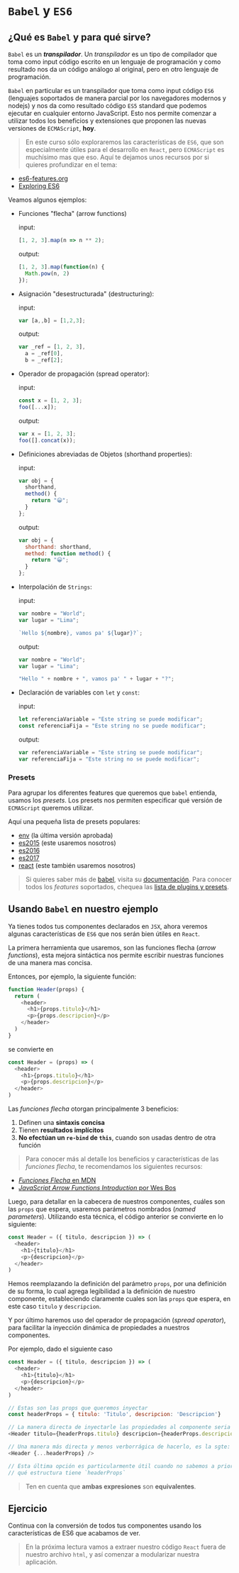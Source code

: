 # `Babel` y `ES6`

## ¿Qué es `Babel` y para qué sirve?

`Babel` es un ***transpilador***. Un *transpilador* es un tipo de compilador que toma como input código escrito en un lenguaje de programación y como resultado nos da un código análogo al original, pero en otro lenguaje de programación.

`Babel` en particular es un transpilador que toma como input código `ES6` (lenguajes soportados de manera parcial por los navegadores modernos y nodejs) y nos da como resultado código `ES5` standard que podemos ejecutar en cualquier entorno JavaScript. Esto nos permite comenzar a utilizar todos los beneficios y extensiones que proponen las nuevas versiones de `ECMAScript`, **hoy**.

> En este curso sólo exploraremos las características de `ES6`, que son especialmente útiles para el desarrollo en `React`, pero `ECMAScript` es muchísimo mas que eso. Aquí te dejamos unos recursos por si quieres profundizar en el tema:
- [es6-features.org](http://es6-features.org)
- [Exploring ES6](http://exploringjs.com/es6/index.html)


Veamos algunos ejemplos:

- Funciones "flecha" (arrow functions)

  input:
  ```javascript
  [1, 2, 3].map(n => n ** 2);
  ```
  output:
  ```javascript
  [1, 2, 3].map(function(n) {
    Math.pow(n, 2)
  });
  ```
- Asignación "desestructurada" (destructuring):

  input:
  ```javascript
  var [a,,b] = [1,2,3];
  ```
  output:
  ```javascript
  var _ref = [1, 2, 3],
    a = _ref[0],
    b = _ref[2];
  ```
  
- Operador de propagación (spread operator):

  input:
  ```javascript
  const x = [1, 2, 3];
  foo([...x]);
  ```
  output:
  ```javascript
  var x = [1, 2, 3];
  foo([].concat(x));
  ```
  
- Definiciones abreviadas de Objetos (shorthand properties):

  input:
  ```javascript
  var obj = {
    shorthand,
    method() {
      return "😀";
    }
  };
  ```
  output:
  ```javascript
  var obj = {
    shorthand: shorthand,
    method: function method() {
      return "😀";
    }
  };
  ```

- Interpolación de `Strings`:

  input:
  ```javascript
  var nombre = "World";
  var lugar = "Lima";

  `Hello ${nombre}, vamos pa' ${lugar}?`;
  ```
  output:
  ```javascript
  var nombre = "World";
  var lugar = "Lima";

  "Hello " + nombre + ", vamos pa' " + lugar + "?";
  ```

- Declaración de variables con `let` y `const`:

  input:
  ```javascript
  let referenciaVariable = "Este string se puede modificar";
  const referenciaFija = "Este string no se puede modificar";
  ```
  output:
  ```javascript
  var referenciaVariable = "Este string se puede modificar";
  var referenciaFija = "Este string no se puede modificar";
  ```

### Presets

Para agrupar los diferentes features que queremos que `babel` entienda, usamos los *presets*. Los presets nos permiten especificar qué versión de `ECMAScript` queremos utilizar.

Aquí una pequeña lista de presets populares:
- [env](http://babeljs.io/docs/plugins/preset-env/) (la última versión aprobada)
- [es2015](http://babeljs.io/docs/plugins/preset-2015/) (este usaremos nosotros)
- [es2016](http://babeljs.io/docs/plugins/preset-2016/)
- [es2017](http://babeljs.io/docs/plugins/preset-2017/)
- [react](http://babeljs.io/docs/plugins/preset-env/) (este también usaremos nosotros)

> Si quieres saber más de [babel](http://babeljs.io/), visita su [documentación](https://babeljs.io/docs/setup/). Para conocer todos los *features* soportados, chequea las [lista de plugins y presets](https://babeljs.io/docs/plugins/).

## Usando `Babel` en nuestro ejemplo

Ya tienes todos tus componentes declarados en `JSX`, ahora veremos algunas características de `ES6` que nos serán bien útiles en `React`.

La primera herramienta que usaremos, son las funciones flecha (*arrow functions*), esta mejora sintáctica nos permite escribir nuestras funciones de una manera mas concisa.

Entonces, por ejemplo, la siguiente función:
```javascript
function Header(props) {
  return (
    <header>
      <h1>{props.titulo}</h1>
      <p>{props.descripcion}</p>
    </header>
  )
}
```

se convierte en

```javascript
const Header = (props) => (
  <header>
    <h1>{props.titulo}</h1>
    <p>{props.descripcion}</p>
  </header>
)
```

Las *funciones flecha* otorgan principalmente 3 beneficios:
1. Definen una **sintaxis concisa**
2. Tienen **resultados implícitos**
3. **No efectúan un `re-bind` de `this`**, cuando son usadas dentro de otra función

> Para conocer más al detalle los beneficios y características de las *funciones flecha*, te recomendamos los siguientes recursos:
- [*Funciones Flecha* en MDN](https://developer.mozilla.org/es/docs/Web/JavaScript/Referencia/Funciones/Arrow_functions)
- [*JavaScript Arrow Functions Introduction* por Wes Bos](http://wesbos.com/arrow-functions/)

Luego, para detallar en la cabecera de nuestros componentes, cuáles son las `props` que espera, usaremos parámetros nombrados (*named parameters*). Utilizando esta técnica, el código anterior se convierte en lo siguiente:

```javascript
const Header = ({ titulo, descripcion }) => (
  <header>
    <h1>{titulo}</h1>
    <p>{descripcion}</p>
  </header>
)
```

Hemos reemplazando la definición del parámetro `props`, por una definición de su forma, lo cual agrega legibilidad a la definición de nuestro componente, estableciendo claramente cuales son las `props` que espera, en este caso `titulo` y `descripcion`.

Y por último haremos uso del operador de propagación (*spread operator*), para facilitar la inyección dinámica de propiedades a nuestros componentes.

Por ejemplo, dado el siguiente caso
```javascript
const Header = ({ titulo, descripcion }) => (
  <header>
    <h1>{titulo}</h1>
    <p>{descripcion}</p>
  </header>
)

// Estas son las props que queremos inyectar
const headerProps = { titulo: 'Titulo', descripcion: 'Descripcion'}

// La manera directa de inyectarle las propiedades al componente seria la sgte:
<Header titulo={headerProps.titulo} descripcion={headerProps.descripcion} />

// Una manera más directa y menos verborrágica de hacerlo, es la sgte:
<Header {...headerProps} />

// Esta última opción es particularmente útil cuando no sabemos a priori
// qué estructura tiene `headerProps`
```

> Ten en cuenta que **ambas expresiones** son **equivalentes**.

## Ejercicio

Continua con la conversión de todos tus componentes usando los características de ES6 que acabamos de ver.

> En la próxima lectura vamos a extraer nuestro código `React` fuera de nuestro archivo `html`, y así comenzar a modularizar nuestra aplicación.
